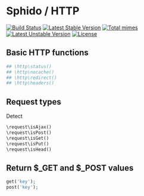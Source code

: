 # Sphido / HTTP

[![Build Status](https://travis-ci.org/sphido/http.svg?branch=master)](https://travis-ci.org/sphido/json) [![Latest Stable Version](https://poser.pugx.org/sphido/http/v/stable.svg)](https://packagist.org/packages/sphido/json) [![Total mimes](https://poser.pugx.org/sphido/http/mime.svg)](https://packagist.org/packages/sphido/json) [![Latest Unstable Version](https://poser.pugx.org/sphido/http/v/unstable.svg)](https://packagist.org/packages/sphido/json) [![License](https://poser.pugx.org/sphido/http/license.svg)](https://packagist.org/packages/sphido/json)

## Basic HTTP functions
```php
## \http\status()
## \http\nocache()
## \http\redirect()
## \http\headers()
```

## Request types

Detect 

```php
\request\isAjax()
\request\isPost()
\request\isGet()
\request\isPut()
\request\isHead()
```

## Return $_GET and $_POST values

```php
get('key');
post('key');
```